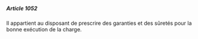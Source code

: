##### Article 1052

Il appartient au disposant de prescrire des garanties et des sûretés pour la bonne exécution de la charge.

